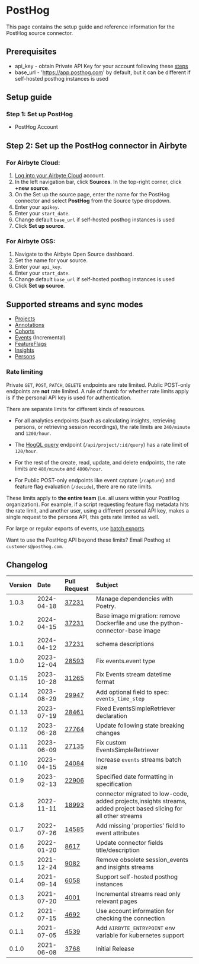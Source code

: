 # PostHog

This page contains the setup guide and reference information for the PostHog source connector.

## Prerequisites

- api_key - obtain Private API Key for your account following these [steps](https://posthog.com/docs/api/overview#how-to-obtain-a-personal-api-key)
- base_url - 'https://app.posthog.com' by default, but it can be different if self-hosted posthog instances is used

## Setup guide

### Step 1: Set up PostHog

- PostHog Account

## Step 2: Set up the PostHog connector in Airbyte

### For Airbyte Cloud:

1. [Log into your Airbyte Cloud](https://cloud.airbyte.com/workspaces) account.
2. In the left navigation bar, click **Sources**. In the top-right corner, click **+new source**.
3. On the Set up the source page, enter the name for the PostHog connector and select **PostHog** from the Source type dropdown.
4. Enter your `apikey`.
5. Enter your `start_date`.
6. Change default `base_url` if self-hosted posthog instances is used
7. Click **Set up source**.

### For Airbyte OSS:

1. Navigate to the Airbyte Open Source dashboard.
2. Set the name for your source.
3. Enter your `api_key`.
4. Enter your `start_date`.
5. Change default `base_url` if self-hosted posthog instances is used
6. Click **Set up source**.

## Supported streams and sync modes

- [Projects](https://posthog.com/docs/api/projects)
- [Annotations](https://posthog.com/docs/api/annotations)
- [Cohorts](https://posthog.com/docs/api/cohorts)
- [Events](https://posthog.com/docs/api/events) \(Incremental\)
- [FeatureFlags](https://posthog.com/docs/api/feature-flags)
- [Insights](https://posthog.com/docs/api/insights)
- [Persons](https://posthog.com/docs/api/people)

### Rate limiting

Private `GET`, `POST`, `PATCH`, `DELETE` endpoints are rate limited. Public POST-only endpoints are **not** rate limited. A rule of thumb for whether rate limits apply is if the personal API key is used for authentication. 

There are separate limits for different kinds of resources.

- For all analytics endpoints (such as calculating insights, retrieving persons, or retrieving session recordings), the rate limits are `240/minute` and `1200/hour`.

- The [HogQL query](https://posthog.com/docs/hogql#api-access) endpoint (`/api/project/:id/query`) has a rate limit of `120/hour`.

- For the rest of the create, read, update, and delete endpoints, the rate limits are `480/minute` and `4800/hour`.

- For Public POST-only endpoints like event capture (`/capture`) and feature flag evaluation (`/decide`), there are no rate limits.

These limits apply to **the entire team** (i.e. all users within your PostHog organization). For example, if a script requesting feature flag metadata hits the rate limit, and another user, using a different personal API key, makes a single request to the persons API, this gets rate limited as well.

For large or regular exports of events, use [batch exports](https://posthog.com/docs/cdp).

Want to use the PostHog API beyond these limits? Email Posthog at `customers@posthog.com`.

## Changelog

| Version | Date       | Pull Request                                             | Subject                                                                                                            |
|:--------|:-----------|:---------------------------------------------------------|:-------------------------------------------------------------------------------------------------------------------|
| 1.0.3 | 2024-04-18 | [37231](https://github.com/airbytehq/airbyte/pull/37231) | Manage dependencies with Poetry. |
| 1.0.2 | 2024-04-15 | [37231](https://github.com/airbytehq/airbyte/pull/37231) | Base image migration: remove Dockerfile and use the python-connector-base image |
| 1.0.1 | 2024-04-12 | [37231](https://github.com/airbytehq/airbyte/pull/37231) | schema descriptions |
| 1.0.0 | 2023-12-04 | [28593](https://github.com/airbytehq/airbyte/pull/28593) | Fix events.event type |
| 0.1.15 | 2023-10-28 | [31265](https://github.com/airbytehq/airbyte/pull/31265) | Fix Events stream datetime format |
| 0.1.14 | 2023-08-29 | [29947](https://github.com/airbytehq/airbyte/pull/29947) | Add optional field to spec: `events_time_step` |
| 0.1.13 | 2023-07-19 | [28461](https://github.com/airbytehq/airbyte/pull/28461) | Fixed EventsSimpleRetriever declaration |
| 0.1.12 | 2023-06-28 | [27764](https://github.com/airbytehq/airbyte/pull/27764) | Update following state breaking changes |
| 0.1.11 | 2023-06-09 | [27135](https://github.com/airbytehq/airbyte/pull/27135) | Fix custom EventsSimpleRetriever |
| 0.1.10 | 2023-04-15 | [24084](https://github.com/airbytehq/airbyte/pull/24084) | Increase `events` streams batch size |
| 0.1.9 | 2023-02-13 | [22906](https://github.com/airbytehq/airbyte/pull/22906) | Specified date formatting in specification |
| 0.1.8 | 2022-11-11 | [18993](https://github.com/airbytehq/airbyte/pull/18993) | connector migrated to low-code, added projects,insights streams, added project based slicing for all other streams |
| 0.1.7 | 2022-07-26 | [14585](https://github.com/airbytehq/airbyte/pull/14585) | Add missing 'properties' field to event attributes |
| 0.1.6 | 2022-01-20 | [8617](https://github.com/airbytehq/airbyte/pull/8617) | Update connector fields title/description |
| 0.1.5 | 2021-12-24 | [9082](https://github.com/airbytehq/airbyte/pull/9082) | Remove obsolete session_events and insights streams |
| 0.1.4 | 2021-09-14 | [6058](https://github.com/airbytehq/airbyte/pull/6058) | Support self-hosted posthog instances |
| 0.1.3 | 2021-07-20 | [4001](https://github.com/airbytehq/airbyte/pull/4001) | Incremental streams read only relevant pages |
| 0.1.2 | 2021-07-15 | [4692](https://github.com/airbytehq/airbyte/pull/4692) | Use account information for checking the connection |
| 0.1.1 | 2021-07-05 | [4539](https://github.com/airbytehq/airbyte/pull/4539) | Add `AIRBYTE_ENTRYPOINT` env variable for kubernetes support |
| 0.1.0 | 2021-06-08 | [3768](https://github.com/airbytehq/airbyte/pull/3768) | Initial Release |
